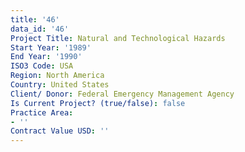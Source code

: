 ```yaml
---
title: '46'
data_id: '46'
Project Title: Natural and Technological Hazards
Start Year: '1989'
End Year: '1990'
ISO3 Code: USA
Region: North America
Country: United States
Client/ Donor: Federal Emergency Management Agency
Is Current Project? (true/false): false
Practice Area:
- ''
Contract Value USD: ''
---
```


